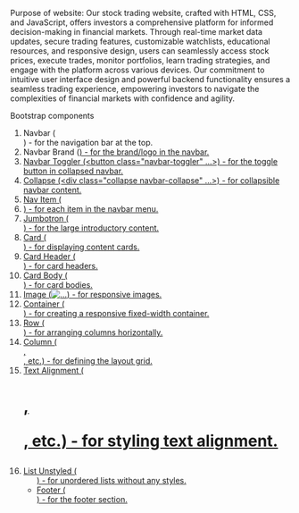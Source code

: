 
Purpose of website: Our stock trading website, crafted with HTML, CSS, and JavaScript, offers investors a comprehensive platform for informed decision-making in financial markets. Through real-time market data updates, secure trading features, customizable watchlists, educational resources, and responsive design, users can seamlessly access stock prices, execute trades, monitor portfolios, learn trading strategies, and engage with the platform across various devices. Our commitment to intuitive user interface design and powerful backend functionality ensures a seamless trading experience, empowering investors to navigate the complexities of financial markets with confidence and agility.

Bootstrap components

1. Navbar (<nav class="navbar navbar-expand-lg navbar-light bg-light">) - for the navigation bar at the top.
2. Navbar Brand (<a class="navbar-brand" href="#">) - for the brand/logo in the navbar.
3. Navbar Toggler (<button class="navbar-toggler" ...>) - for the toggle button in collapsed navbar.
4. Collapse (<div class="collapse navbar-collapse" ...>) - for collapsible navbar content.
5. Nav Item (<li class="nav-item">) - for each item in the navbar menu.
6. Jumbotron (<div class="jumbotron jumbotron-fluid">) - for the large introductory content.
7. Card (<div class="card">) - for displaying content cards.
8. Card Header (<div class="card-header">) - for card headers.
9. Card Body (<div class="card-body">) - for card bodies.
10. Image (<img src="..." class="img-fluid" alt="...">) - for responsive images.
11. Container (<div class="container">) - for creating a responsive fixed-width container.
12. Row (<div class="row">) - for arranging columns horizontally.
13. Column (<div class="col-12">, <div class="col-md-4">,  etc.) - for defining the layout grid.
14. Text Alignment (<h1 class="display-4">, <p class="lead">, etc.) - for styling text alignment.
15. List Unstyled (<ul class="list-unstyled">) - for unordered lists without any styles.
16. Footer (<footer class="footer bg-dark text-white pt-4 pb-2">) - for the footer section.
